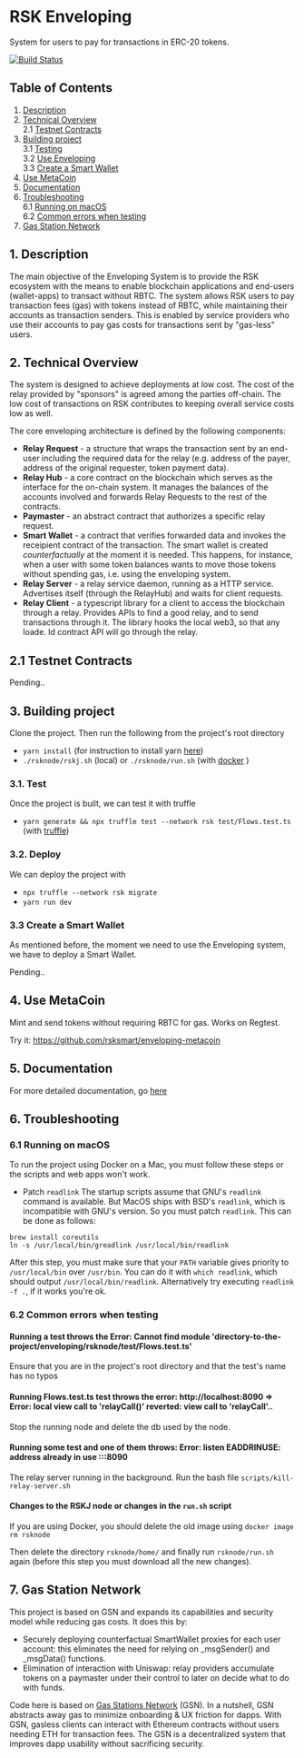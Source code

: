 # RSK Enveloping

System for users to pay for transactions in ERC-20 tokens.

[![Build Status](https://circleci.com/gh/rsksmart/enveloping/tree/master.svg?style=svg)](https://circleci.com/gh/rsksmart/enveloping/tree/master)

## Table of Contents

1. [Description](#c01)
2. [Technical Overview](#c02)<br>
  2.1 [Testnet Contracts](#c02.1)<br>
3. [Building project](#c03)<br>
  3.1 [Testing](#c03.1)<br>
  3.2 [Use Enveloping](#c03.2)<br>
  3.3 [Create a Smart Wallet](#c03.3)
4. [Use MetaCoin](#c04)
5. [Documentation](#c05)
6. [Troubleshooting](#c06)<br>
  6.1 [Running on macOS](#c06.1)<br>
  6.2 [Common errors when testing](#c06.2)
7. [Gas Station Network](#c07)

## 1. Description <a id="c01"></a>


The main objective of the Enveloping System is to provide the RSK ecosystem with the means to enable blockchain applications and end-users (wallet-apps) to transact without RBTC. The system allows RSK users to pay transaction fees (gas) with tokens instead of RBTC, while maintaining their accounts as  transaction senders. This is enabled by service providers who use their accounts to pay gas costs for transactions sent by "gas-less" users.

## 2. Technical Overview <a id="c02"></a>

The system is designed to achieve deployments at low cost. The cost of the relay provided by "sponsors" is agreed among the parties off-chain. The low cost of transactions on RSK contributes to keeping overall service costs low as well.

The core enveloping architecture is defined by the following components:

- **Relay Request** - a structure that wraps the transaction sent by an end-user including the required data for the relay (e.g. address of the payer, address of the original requester, token payment data).
- **Relay Hub** - a core contract on the blockchain which serves as the interface for the on-chain system. It manages the balances of the accounts involved and forwards Relay Requests to the rest of the contracts. 
- **Paymaster** - an abstract contract that authorizes a specific relay request.
- **Smart Wallet** - a contract that verifies forwarded data and invokes the receipient contract of the transaction. The smart wallet is created *counterfactually* at the moment it is needed. This happens, for instance, when a user with some token balances wants to move those tokens without spending gas, i.e. using the enveloping system.
- **Relay Server** - a relay service daemon, running as a  HTTP service.  Advertises itself (through the RelayHub) and waits for client requests.
- **Relay Client** - a typescript library for a client to access the blockchain through a relay. Provides APIs to find a good relay, and to send transactions through it. The library hooks the local web3, so that any loade. Id contract API will go through the relay.

## 2.1 Testnet Contracts <a id="c02.1"></a>

Pending..

## 3. Building project <a id="c03"></a>

Clone the project. Then run the following from the project's root directory
-  `yarn install` (for instruction to install yarn [here](https://classic.yarnpkg.com/en/))
- `./rsknode/rskj.sh` (local) or `./rsknode/run.sh` (with [docker](https://www.docker.com/) )

### 3.1. Test <a id="c03.1"></a>

Once the project is built, we can test it with truffle
- `yarn generate && npx truffle test --network rsk test/Flows.test.ts` (with [truffle](https://www.trufflesuite.com/))

### 3.2. Deploy <a id="c03.2"></a>

We can deploy the project with
- `npx truffle --network rsk migrate`
- `yarn run dev`

### 3.3 Create a Smart Wallet <a id="c03.3"></a>

As mentioned before, the moment we need to use the Enveloping system, we have to deploy a Smart Wallet.

Pending..



## 4. Use MetaCoin <a id="c04"></a>

Mint and send tokens without requiring RBTC for gas. Works on Regtest. 

Try it: https://github.com/rsksmart/enveloping-metacoin

## 5. Documentation <a id="c05"></a>

For more detailed documentation, go [here](https://drive.google.com/file/d/1SVzgazN_FmKWlYiQ9_J98LKBB5ul_aa5/view?usp=sharing)

## 6. Troubleshooting <a id="c06"></a>

### 6.1 Running on macOS <a id="c06.1"></a>
To run the project using Docker on a Mac, you must follow these steps or the scripts and web apps won't work.

- Patch `readlink`
The startup scripts assume that GNU's `readlink` command is available. But MacOS ships with BSD's `readlink`, which is incompatible with GNU's version. So you must patch `readlink`. This can be done as follows:

```
brew install coreutils
ln -s /usr/local/bin/greadlink /usr/local/bin/readlink
```

After this step, you must make sure that your `PATH` variable gives priority to `/usr/local/bin` over `/usr/bin`. You can do it with `which readlink`, which should output `/usr/local/bin/readlink`. Alternatively try executing `readlink -f .`, if it works you're ok.


### 6.2 Common errors when testing

#### Running a test throws the Error: Cannot find module 'directory-to-the-project/enveloping/rsknode/test/Flows.test.ts'

Ensure that you are in the project's root directory and that the test's name has no typos


#### Running Flows.test.ts test throws the error: http://localhost:8090 => Error: local view call to 'relayCall()' reverted: view call to 'relayCall'..

Stop the running node and delete the db used by the node.

#### Running some test and one of them throws: Error: listen EADDRINUSE: address already in use :::8090

The relay server running in the background. Run the bash file `scripts/kill-relay-server.sh`

#### Changes to the RSKJ node or changes in the `run.sh` script

If you are using Docker, you should delete the old image using `docker image rm rsknode`

Then delete the directory `rsknode/home/` and finally run `rsknode/run.sh` again (before this step you must download all the new changes).


## 7. Gas Station Network <a id="c07"></a>

This project is based on GSN and expands its capabilities and security model while reducing gas costs. It does this by:
- Securely deploying counterfactual SmartWallet proxies for each user account: this eliminates the need for relying on _msgSender() and _msgData() functions.
- Elimination of interaction with Uniswap: relay providers accumulate tokens on a paymaster under their control to later on decide what to do with funds.

Code here is based on [Gas Stations Network](https://github.com/opengsn/gsn) (GSN). In a nutshell, GSN abstracts away gas to minimize onboarding & UX friction for dapps. With GSN, gasless clients can interact with Ethereum contracts without users needing ETH for transaction fees. The GSN is a decentralized system that improves dapp usability without sacrificing security. 